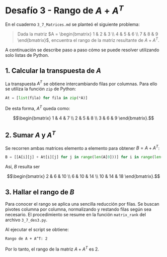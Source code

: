 # Desafío 3 - Rango de $A + A^T$

En el cuaderno `3_7_Matrices.md` se planteó el siguiente problema:

> Dada la matriz
> $A = \begin{bmatrix} 1 & 2 & 3 \\ 4 & 5 & 6 \\ 7 & 8 & 9 \end{bmatrix}$,
> encuentra el rango de la matriz resultante de $A + A^T$.

A continuación se describe paso a paso cómo se puede resolver utilizando solo
listas de Python.

## 1. Calcular la transpuesta de $A$

La transpuesta $A^T$ se obtiene intercambiando filas por columnas. Para ello se
utiliza la función `zip` de Python:

```python
At = [list(fila) for fila in zip(*A)]
```

De esta forma, $A^T$ queda como:

$$\begin{bmatrix} 1 & 4 & 7 \\ 2 & 5 & 8 \\ 3 & 6 & 9 \end{bmatrix}.$$

## 2. Sumar $A$ y $A^T$

Se recorren ambas matrices elemento a elemento para obtener
$B = A + A^T$:

```python
B = [[A[i][j] + At[i][j] for j in range(len(A[0]))] for i in range(len(A))]
```

Así, $B$ resulta ser

$$\begin{bmatrix} 2 & 6 & 10 \\ 6 & 10 & 14 \\ 10 & 14 & 18 \end{bmatrix}.$$

## 3. Hallar el rango de $B$

Para conocer el rango se aplica una sencilla reducción por filas.
Se buscan pivotes columna por columna, normalizando y restando
filas según sea necesario. El procedimiento se resume en la función
`matrix_rank` del archivo `3_7_des3.py`.

Al ejecutar el script se obtiene:

```bash
Rango de A + A^T: 2
```

Por lo tanto, el rango de la matriz $A + A^T$ es 2.
